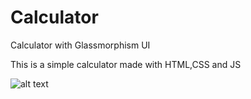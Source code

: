 # Calculator
Calculator with Glassmorphism UI

This is a simple calculator made with HTML,CSS and JS

![alt text](https://i.imgur.com/u2O7Nqp.gif)

